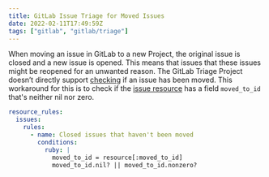 ```yaml
---
title: GitLab Issue Triage for Moved Issues
date: 2022-02-11T17:49:59Z
tags: ["gitlab", "gitlab/triage"]
---
```


When moving an issue in GitLab to a new Project, the original issue is closed and a new issue is opened. This means that
issues that these issues might be reopened for an unwanted reason. The GitLab Triage Project doesn’t directly support
[checking][rubydoc.info:gitlab-triage:conditions-field] if an issue has been moved. This workaround for this is to check
if the [issue resource][docs.gitlab.com:api:issues] has a field `moved_to_id` that's neither nil nor zero.

```yaml
resource_rules:
  issues:
    rules:
      - name: Closed issues that haven't been moved
        conditions:
          ruby: |
            moved_to_id = resource[:moved_to_id]
            moved_to_id.nil? || moved_to_id.nonzero?
```

[rubydoc.info:gitlab-triage:conditions-field]: https://www.rubydoc.info/gems/gitlab-triage#conditions-field
[docs.gitlab.com:api:issues]: https://docs.gitlab.com/ee/api/issues.html#single-issue
